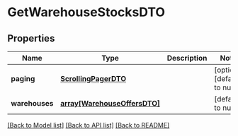 # GetWarehouseStocksDTO

## Properties
Name | Type | Description | Notes
------------ | ------------- | ------------- | -------------
**paging** | [**ScrollingPagerDTO**](ScrollingPagerDTO.md) |  | [optional] [default to null]
**warehouses** | [**array[WarehouseOffersDTO]**](WarehouseOffersDTO.md) |  | [default to null]

[[Back to Model list]](../README.md#documentation-for-models) [[Back to API list]](../README.md#documentation-for-api-endpoints) [[Back to README]](../README.md)


